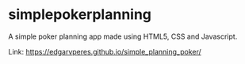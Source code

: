 # simplepokerplanning

A simple poker planning app made using HTML5, CSS and Javascript.

Link: https://edgarvperes.github.io/simple_planning_poker/
